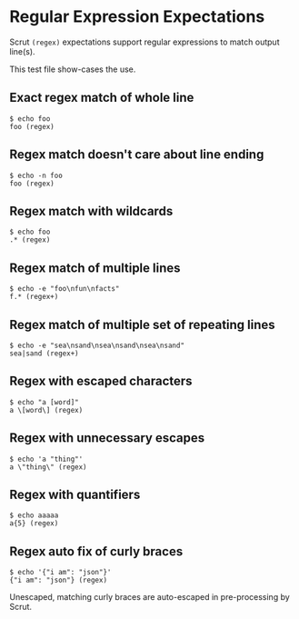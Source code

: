 # Regular Expression Expectations

Scrut `(regex)` expectations support regular expressions to match output line(s).

This test file show-cases the use.

## Exact regex match of whole line

```scrut
$ echo foo
foo (regex)
```

## Regex match doesn't care about line ending

```scrut
$ echo -n foo
foo (regex)
```

## Regex match with wildcards

```scrut
$ echo foo
.* (regex)
```

## Regex match of multiple lines

```scrut
$ echo -e "foo\nfun\nfacts"
f.* (regex+)
```

## Regex match of multiple set of repeating lines
```scrut
$ echo -e "sea\nsand\nsea\nsand\nsea\nsand"
sea|sand (regex+)
```

## Regex with escaped characters

```scrut
$ echo "a [word]"
a \[word\] (regex)
```

## Regex with unnecessary escapes

```scrut
$ echo 'a "thing"'
a \"thing\" (regex)
```

## Regex with quantifiers

```scrut
$ echo aaaaa
a{5} (regex)
```

## Regex auto fix of curly braces

```scrut
$ echo '{"i am": "json"}'
{"i am": "json"} (regex)
```

Unescaped, matching curly braces are auto-escaped in pre-processing by Scrut.
